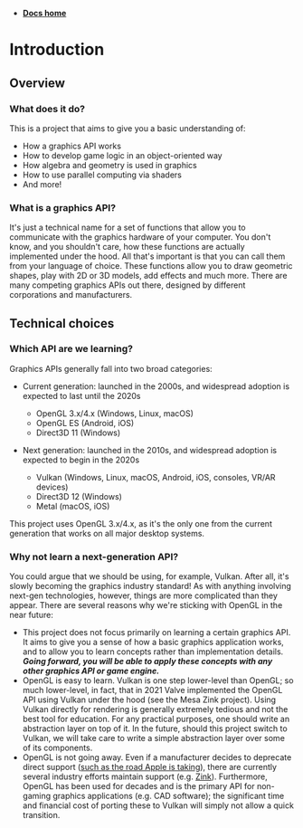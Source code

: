 -   **[Docs home](../home.md)**

# Introduction

## Overview

### What does it do?

This is a project that aims to give you a basic understanding of:

-   How a graphics API works
-   How to develop game logic in an object-oriented way
-   How algebra and geometry is used in graphics
-   How to use parallel computing via shaders
-   And more!


### What is a graphics API?

It's just a technical name for a set of functions that allow you to communicate with the graphics hardware of your computer. You don't know, and you shouldn't care, how these functions are actually implemented under the hood. All that's important is that you can call them from your language of choice. These functions allow you to draw geometric shapes, play with 2D or 3D models, add effects and much more. There are many competing graphics APIs out there, designed by different corporations and manufacturers.


## Technical choices

### Which API are we learning?

Graphics APIs generally fall into two broad categories:

-   Current generation: launched in the 2000s, and widespread adoption is expected to last until the 2020s
    -   OpenGL 3.x/4.x (Windows, Linux, macOS)
    -   OpenGL ES (Android, iOS)
    -   Direct3D 11 (Windows)

-   Next generation: launched in the 2010s, and widespread adoption is expected to begin in the 2020s
    -   Vulkan (Windows, Linux, macOS, Android, iOS, consoles, VR/AR devices)
    -   Direct3D 12 (Windows)
    -   Metal (macOS, iOS)

This project uses OpenGL 3.x/4.x, as it's the only one from the current generation that works on all major desktop systems.


### Why not learn a next-generation API?

You could argue that we should be using, for example, Vulkan. After all, it's slowly becoming the graphics industry standard! As with anything involving next-gen technologies, however, things are more complicated than they appear. There are several reasons why we're sticking with OpenGL in the near future:

-   This project does not focus primarily on learning a certain graphics API. It aims to give you a sense of how a basic graphics application works, and to allow you to learn concepts rather than implementation details. ***Going forward, you will be able to apply these concepts with any other graphics API or game engine.***
-   OpenGL is easy to learn. Vulkan is one step lower-level than OpenGL; so much lower-level, in fact, that in 2021 Valve implemented the OpenGL API using Vulkan under the hood (see the Mesa Zink project). Using Vulkan directly for rendering is generally extremely tedious and not the best tool for education. For any practical purposes, one should write an abstraction layer on top of it. In the future, should this project switch to Vulkan, we will take care to write a simple abstraction layer over some of its components.
-   OpenGL is not going away. Even if a manufacturer decides to deprecate direct support ([such as the road Apple is taking][ref-apple-twitter]), there are currently several industry efforts maintain support (e.g. [Zink][ref-zink-article]). Furthermore, OpenGL has been used for decades and is the primary API for non-gaming graphics applications (e.g. CAD software); the significant time and financial cost of porting these to Vulkan will simply not allow a quick transition.


[ref-zink-article]:         https://www.gamingonlinux.com/2020/11/valve-funds-open-source-developer-to-work-on-zink-the-opengl-on-vulkan-driver
[ref-apple-twitter]:        https://twitter.com/colincornaby/status/1275153748348682240
